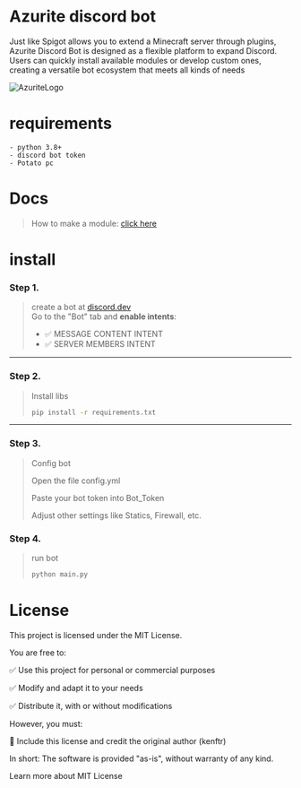 # Azurite discord bot
Just like Spigot allows you to extend a Minecraft server through plugins, Azurite Discord Bot is designed as a flexible platform to expand Discord. Users can quickly install available modules or develop custom ones, creating a versatile bot ecosystem that meets all kinds of needs

![AzuriteLogo](https://media.discordapp.net/attachments/966486152255262801/1407174181438754948/301DE41F-2EFC-4EB2-81AD-942818D0B879_Original.png?ex=68a52494&is=68a3d314&hm=5c62584e0f1849e35211b2972e414a73202098df7634f376aa83fe836ea82983&=&width=891&height=391)
# requirements
```
- python 3.8+
- discord bot token
- Potato pc
```

# Docs
> How to make a module: [click here](https://github.com/Notkenftr/Azurite/blob/main/docs/MODULE.md)

# install

### Step 1.  
> create a bot at [discord.dev](https://discord.com/developers/applications)  
> Go to the "Bot" tab and **enable intents**:
> - ✅ MESSAGE CONTENT INTENT  
> - ✅ SERVER MEMBERS INTENT
---

### Step 2. 
> Install libs  
> 
> ```bash
> pip install -r requirements.txt
> ```
---

### Step 3.
> Config bot
> 
> Open the file config.yml
> 
> Paste your bot token into Bot_Token
> 
> Adjust other settings like Statics, Firewall, etc.
> 
### Step 4.
> run bot
> 
> ```bash
> python main.py
> ```

# License

This project is licensed under the MIT License.

You are free to:

✅ Use this project for personal or commercial purposes

✅ Modify and adapt it to your needs

✅ Distribute it, with or without modifications

However, you must:

📄 Include this license and credit the original author (kenftr)

In short: The software is provided "as-is", without warranty of any kind.

Learn more about MIT License

